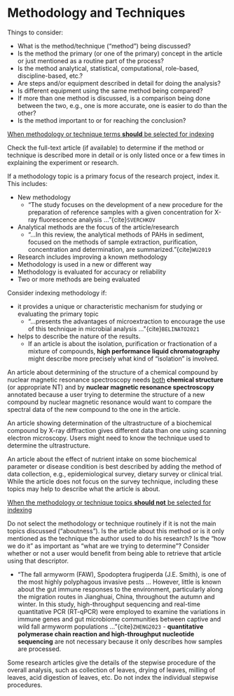 # Methodology and Techniques

Things to consider: 
*	What is the method/technique (“method”) being discussed?
*	Is the method the primary (or one of the primary) concept in the article or just mentioned as a routine part of the process?
*	Is the method analytical, statistical, computational, role-based, discipline-based, etc.?
*	Are steps and/or equipment described in detail for doing the analysis?
*	Is different equipment using the same method being compared?
*	If more than one method is discussed, is a comparison being done between the two, e.g., one is more accurate, one is easier to do than the other?
*	Is the method important to or for reaching the conclusion?

<u> When methodology or technique terms <b>should</b> be selected for indexing </u>

Check the full-text article (if available) to determine if the method or technique is described more in detail or is only listed once or a few times in explaining the experiment or research.

If a methodology topic is a primary focus of the research project, index it.  This includes:
*	New methodology 
    *	“The study focuses on the development of a new procedure for the preparation of reference samples with a given concentration for X-ray fluorescence analysis ...”{cite}`SVERCHKOV` 
*	Analytical methods are the focus of the article/research
    *	“...In this review, the analytical methods of PAHs in sediment, focused on the methods of sample extraction, purification, concentration and determination, are summarized.”{cite}`WU2019`  
*	Research includes improving a known methodology
*	Methodology is used in a new or different way
*	Methodology is evaluated for accuracy or reliability
*	Two or more methods are being evaluated

Consider indexing methodology if: 
*	it provides a unique or characteristic mechanism for studying or evaluating the primary topic
    *	“...presents the advantages of microextraction to encourage the use of this technique in microbial analysis ..."{cite}`BELINATO2021`  
*	helps to describe the nature of the results.
    *	If an article is about the isolation, purification or fractionation of a mixture of compounds, __high performance liquid chromatography__ might describe more precisely what kind of “isolation” is involved.

An article about determining of the structure of a chemical compound by nuclear magnetic resonance spectroscopy needs <u>both</u> __chemical structure__ (or appropriate NT) and by __nuclear magnetic resonance spectroscopy__ annotated because a user trying to determine the structure of a new compound by nuclear magnetic resonance would want to compare the spectral data of the new compound to the one in the article.

An article showing determination of the ultrastructure of a biochemical compound by X-ray diffraction gives different data than one using scanning electron microscopy.  Users might need to know the technique used to determine the ultrastructure.

An article about the effect of nutrient intake on some biochemical parameter or disease condition is best described by adding the method of data collection, e.g., epidemiological survey, dietary survey or clinical trial. While the article does not focus on the survey technique, including these topics may help to describe what the article is about.
	
<u>When the methodology or technique topics <b>should not</b> be selected for indexing</u>

Do not select the methodology or technique routinely if it is not the main topics discussed (“aboutness”). Is the article about this method or is it only mentioned as the technique the author used to do his research? Is the “how we do it” as important as “what are we trying to determine”? Consider whether or not a user would benefit from being able to retrieve that article using that descriptor. 
  *	“The fall armyworm (FAW), Spodoptera frugiperda (J.E. Smith), is one of the most highly polyphagous invasive pests … However, little is known about the gut immune responses to the environment, particularly along the migration routes in Jianghuai, China, throughout the autumn and winter. In this study, high-throughput sequencing and real-time quantitative PCR (RT-qPCR) were employed to examine the variations in immune genes and gut microbiome communities between captive and wild fall armyworm populations ...”{cite}`ZHENG2023` - __quantitative polymerase chain reaction and high-throughput nucleotide sequencing__ are not necessary because it only describes how samples are processed. 

Some research articles give the details of the stepwise procedure of the overall analysis, such as collection of leaves, drying of leaves, milling of leaves, acid digestion of leaves, etc.  Do not index the individual stepwise procedures. 

